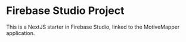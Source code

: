 # Firebase Studio Project

This is a NextJS starter in Firebase Studio, linked to the MotiveMapper application.
